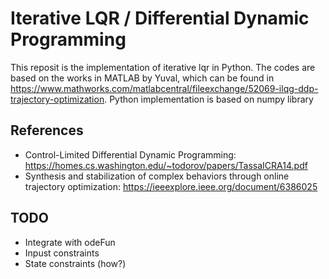 # Iterative LQR / Differential Dynamic Programming
This reposit is the implementation of iterative lqr in Python. The codes are based on the works in MATLAB by Yuval, which can be found in https://www.mathworks.com/matlabcentral/fileexchange/52069-ilqg-ddp-trajectory-optimization. Python implementation is based on numpy library

## References
* Control-Limited Differential Dynamic Programming: https://homes.cs.washington.edu/~todorov/papers/TassaICRA14.pdf
* Synthesis and stabilization of complex behaviors through online trajectory optimization: https://ieeexplore.ieee.org/document/6386025

## TODO
* Integrate with odeFun
* Inpust constraints
* State constraints (how?)